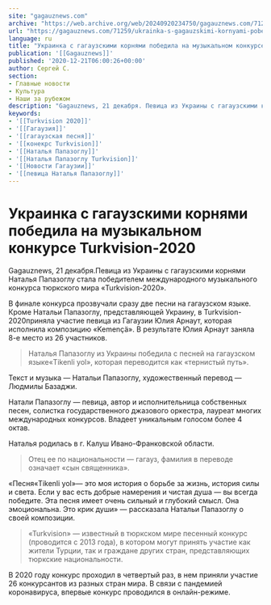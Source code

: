 ```yaml
---
site: "gagauznews.com"
archive: "https://web.archive.org/web/20240920234750/gagauznews.com/71259/ukrainka-s-gagauzskimi-kornyami-pobedila-na-muzykalnom-konkurse-turkvision-2020.html"
url: "https://gagauznews.com/71259/ukrainka-s-gagauzskimi-kornyami-pobedila-na-muzykalnom-konkurse-turkvision-2020.html"
language: ru
title: "Украинка с гагаузскими корнями победила на музыкальном конкурсе Turkvision-2020"
publication: '[[Gagauznews]]'
published: '2020-12-21T06:00:26+00:00'
author: Сергей С.
section:
- Главные новости
- Культура
- Наши за рубежом
description: "Gagauznews, 21 декабря. Певица из Украины с гагаузскими корнями Наталья Папазоглу стала победителем международного музыкального конкурса тюркского мира «Turkvision-2020». В финале конкурса прозвучали сразу две песни на гагаузском языке. Кроме Натальи Папазоглу, представляющей Украину, в Turkvision-2020 приняла участие певица из Гагаузии Юлия Арнаут, которая исполнила композицию «Kemençä». В результате Юлия Арнаут заняла 8-е место из 26 участников. Наталья Папазоглу из Украины победила с песней на гагаузском языке «Tikenli yol», которая переводится как «тернистый путь». Текст и музыка — Натальи Папазоглу, художественный перевод — Людмилы Базаджи. Натали Папазоглу — певица, автор и исполнительница собственных песен, солистка государственного джазового оркестра, лауреат многих […]"
keywords:
- '[[Turkvision 2020]]'
- '[[Гагаузия]]'
- '[[гагаузская песня]]'
- '[[конекрс Turkvision]]'
- '[[Наталья Папазоглу]]'
- '[[Наталья Папазоглу Turkvision]]'
- '[[Новости Гагаузии]]'
- '[[певица Наталья Папазоглу]]'
---
```


# Украинка с гагаузскими корнями победила на музыкальном конкурсе Turkvision-2020

Gagauznews, 21 декабря.Певица из Украины с гагаузскими корнями Наталья Папазоглу стала победителем международного музыкального конкурса тюркского мира «Turkvision-2020».

В финале конкурса прозвучали сразу две песни на гагаузском языке. Кроме Натальи Папазоглу, представляющей Украину, в Turkvision-2020приняла участие певица из Гагаузии Юлия Арнаут, которая исполнила композицию «Kemençä». В результате Юлия Арнаут заняла 8-е место из 26 участников.

> Наталья Папазоглу из Украины победила с песней на гагаузском языке«Tikenli yol», которая переводится как «тернистый путь».

Текст и музыка — Натальи Папазоглу, художественный перевод — Людмилы Базаджи.

Натали Папазоглу — певица, автор и исполнительница собственных песен, солистка государственного джазового оркестра, лауреат многих международных конкурсов. Владеет уникальным голосом более 4 октав.

Наталья родилась в г. Калуш Ивано-Франковской области.

> Отец ее по национальности — гагауз, фамилия в переводе означает «сын священника».

«Песня«Tikenli yol»— это моя история о борьбе за жизнь, история силы и света. Если у вас есть добрые намерения и чистая душа — вы всегда победите. Эта песня имеет очень сильный и глубокий смысл. Она эмоциональна. Это крик души» — рассказала Натальи Папазоглу о своей композиции.

> «Turkvision» — известный в тюркском мире песенный конкурс (проводится с 2013 года), в котором могут принять участие как жители Турции, так и граждане других стран, представляющих тюркские национальности.

В 2020 году конкурс проходил в четвертый раз, в нем приняли участие 26 конкурсантов из разных стран мира. В связи с пандемией коронавируса, впервые конкурс проводился в онлайн-режиме.